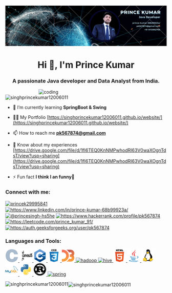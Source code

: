 ![logo](https://github.com/singhprincekumar12006011/singhprincekumar12006011/blob/master/2.png)
<h1 align="center">Hi 👋, I'm Prince Kumar</h1>
<h3 align="center">A passionate Java developer and Data Analyst from India.</h3>
<img align="right" alt="coding" width="400" src="https://gifdb.com/images/high/programming-coding-kira-lena-urzendowsky-yl7f6xjkodtr9eul.gif">
<p align="left"> <img src="https://komarev.com/ghpvc/?username=singhprincekumar12006011&label=Profile%20views&color=0e75b6&style=flat" alt="singhprincekumar12006011" /> </p>

- 🌱 I’m currently learning **SpringBoot & Swing**

- 👨‍💻 My Portfolio [https://singhprincekumar12006011.github.io/website/](https://singhprincekumar12006011.github.io/website/)

- 📫 How to reach me **pk567874@gmail.com**

- 📄 Know about my experiences [https://drive.google.com/file/d/1fI6TEQ0KnNMPwhodRI63V0waXOgnTdsT/view?usp=sharing](https://drive.google.com/file/d/1fI6TEQ0KnNMPwhodRI63V0waXOgnTdsT/view?usp=sharing)

- ⚡ Fun fact **I think I an funny🤪**

<h3 align="left">Connect with me:</h3>
<p align="left">
<a href="https://twitter.com/princek29995841" target="blank"><img align="center" src="https://raw.githubusercontent.com/rahuldkjain/github-profile-readme-generator/master/src/images/icons/Social/twitter.svg" alt="princek29995841" height="30" width="40" /></a>
<a href="https://linkedin.com/in/https://www.linkedin.com/in/prince-kumar-68b99923a/" target="blank"><img align="center" src="https://raw.githubusercontent.com/rahuldkjain/github-profile-readme-generator/master/src/images/icons/Social/linked-in-alt.svg" alt="https://www.linkedin.com/in/prince-kumar-68b99923a/" height="30" width="40" /></a>
<a href="https://www.youtube.com/c/@princesingh-hs5he" target="blank"><img align="center" src="https://raw.githubusercontent.com/rahuldkjain/github-profile-readme-generator/master/src/images/icons/Social/youtube.svg" alt="@princesingh-hs5he" height="30" width="40" /></a>
<a href="https://www.hackerrank.com/https://www.hackerrank.com/profile/pk567874" target="blank"><img align="center" src="https://raw.githubusercontent.com/rahuldkjain/github-profile-readme-generator/master/src/images/icons/Social/hackerrank.svg" alt="https://www.hackerrank.com/profile/pk567874" height="30" width="40" /></a>
<a href="https://www.leetcode.com/https://leetcode.com/prince_kumar_91/" target="blank"><img align="center" src="https://raw.githubusercontent.com/rahuldkjain/github-profile-readme-generator/master/src/images/icons/Social/leet-code.svg" alt="https://leetcode.com/prince_kumar_91/" height="30" width="40" /></a>
<a href="https://auth.geeksforgeeks.org/user/https://auth.geeksforgeeks.org/user/pk567874" target="blank"><img align="center" src="https://raw.githubusercontent.com/rahuldkjain/github-profile-readme-generator/master/src/images/icons/Social/geeks-for-geeks.svg" alt="https://auth.geeksforgeeks.org/user/pk567874" height="30" width="40" /></a>
</p>

<h3 align="left">Languages and Tools:</h3>
<p align="left"> <a href="https://www.cprogramming.com/" target="_blank" rel="noreferrer"> <img src="https://raw.githubusercontent.com/devicons/devicon/master/icons/c/c-original.svg" alt="c" width="40" height="40"/> </a> <a href="https://canvasjs.com" target="_blank" rel="noreferrer"> <img src="https://raw.githubusercontent.com/Hardik0307/Hardik0307/master/assets/canvasjs-charts.svg" alt="canvasjs" width="40" height="40"/> </a> <a href="https://www.w3schools.com/cpp/" target="_blank" rel="noreferrer"> <img src="https://raw.githubusercontent.com/devicons/devicon/master/icons/cplusplus/cplusplus-original.svg" alt="cplusplus" width="40" height="40"/> </a> <a href="https://www.w3schools.com/css/" target="_blank" rel="noreferrer"> <img src="https://raw.githubusercontent.com/devicons/devicon/master/icons/css3/css3-original-wordmark.svg" alt="css3" width="40" height="40"/> </a> <a href="https://d3js.org/" target="_blank" rel="noreferrer"> <img src="https://raw.githubusercontent.com/devicons/devicon/master/icons/d3js/d3js-original.svg" alt="d3js" width="40" height="40"/> </a> <a href="https://hadoop.apache.org/" target="_blank" rel="noreferrer"> <img src="https://www.vectorlogo.zone/logos/apache_hadoop/apache_hadoop-icon.svg" alt="hadoop" width="40" height="40"/> </a> <a href="https://hive.apache.org/" target="_blank" rel="noreferrer"> <img src="https://www.vectorlogo.zone/logos/apache_hive/apache_hive-icon.svg" alt="hive" width="40" height="40"/> </a> <a href="https://www.w3.org/html/" target="_blank" rel="noreferrer"> <img src="https://raw.githubusercontent.com/devicons/devicon/master/icons/html5/html5-original-wordmark.svg" alt="html5" width="40" height="40"/> </a> <a href="https://www.java.com" target="_blank" rel="noreferrer"> <img src="https://raw.githubusercontent.com/devicons/devicon/master/icons/java/java-original.svg" alt="java" width="40" height="40"/> </a> <a href="https://www.linux.org/" target="_blank" rel="noreferrer"> <img src="https://raw.githubusercontent.com/devicons/devicon/master/icons/linux/linux-original.svg" alt="linux" width="40" height="40"/> </a> <a href="https://www.mysql.com/" target="_blank" rel="noreferrer"> <img src="https://raw.githubusercontent.com/devicons/devicon/master/icons/mysql/mysql-original-wordmark.svg" alt="mysql" width="40" height="40"/> </a> <a href="https://www.python.org" target="_blank" rel="noreferrer"> <img src="https://raw.githubusercontent.com/devicons/devicon/master/icons/python/python-original.svg" alt="python" width="40" height="40"/> </a> <a href="https://www.rust-lang.org" target="_blank" rel="noreferrer"> <img src="https://raw.githubusercontent.com/devicons/devicon/master/icons/rust/rust-plain.svg" alt="rust" width="40" height="40"/> </a> <a href="https://spring.io/" target="_blank" rel="noreferrer"> <img src="https://www.vectorlogo.zone/logos/springio/springio-icon.svg" alt="spring" width="40" height="40"/> </a> </p>

<p><img align="left" src="https://github-readme-stats.vercel.app/api/top-langs?username=singhprincekumar12006011&show_icons=true&locale=en&layout=compact" alt="singhprincekumar12006011" /></p>

<p><img align="center" src="https://github-readme-streak-stats.herokuapp.com/?user=singhprincekumar12006011&" alt="singhprincekumar12006011" /></p>

